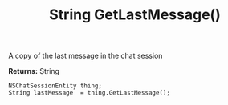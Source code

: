 ﻿---
uid: crmscript_ref_NSChatSessionEntity_GetLastMessage
title: String GetLastMessage()
intellisense: NSChatSessionEntity.GetLastMessage
keywords: NSChatSessionEntity, GetLastMessage
so.topic: reference
---

A copy of the last message in the chat session

**Returns:** String


```crmscript
NSChatSessionEntity thing;
String lastMessage  = thing.GetLastMessage();
```


